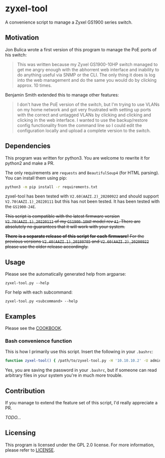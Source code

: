 # zyxel-tool

A convenience script to manage a Zyxel GS1900 series switch.

## Motivation

Jon Bulica wrote a first version of this program to manage the PoE ports of his switch:

> This was written because my Zyxel GS1900-10HP switch managed to get me angry enough with the abhorrent web interface and inability to do anything useful via SNMP or the CLI.
> The only thing it does is log into the web management and do the same you would do by clicking approx. 10 times.

Benjamin Smith extended this to manage other features:

> I don't have the PoE version of the switch, but I'm trying to use VLANs on my home network and got very frustrated with setting up ports with the correct and untagged VLANs by clicking and clicking and clicking in the web interface.
> I wanted to use the backup/restore config functionality from the command line so I could edit the configuration locally and upload a complete version to the switch.


## Dependencies

This program was written for python3. You are welcome to rewrite it for python2 and make a PR.

The only requirements are `requests` and `BeautifulSoup4` (for HTML parsing). You can install them using pip:
```bash
python3 -m pip install -r requirements.txt
```

zyxel-tool has been tested with `V2.60(AAZI.2)_20200922` and should support `V2.70(AAZI.1)_20220111` but this has not been tested.  It has been tested with the `GS1900-24E`.

~~This script is compatible with the latest firmware version `V2.70(AAZI.1)_20220111` of my `GS1900-10HP` model rev `A1`.
There are absolutely no guarantees that it will work with your system.~~

~~**There is a separate release of this script for each firmware!**
For the previous versions `V2.40(AAZI.1)_20180705` and `V2.60(AAZI.2)_20200922` please use the older release 
accordingly.~~


## Usage

Please see the automatically generated help from argparse:

```
zyxel-tool.py --help
```

For help with each subcommand:

```
zyxel-tool.py <subcommand> --help
```

<!-- ```
usage: poe-manager.py [-h] --host HOST --user USER --password PWD --port PORT
                      [--state {0,1}] [--verbose]

Manage PoE ports for a Zyxel GS1900-10HP switch.

optional arguments:
  -h, --help            show this help message and exit
  --host HOST, -H HOST  The hostname of the switch.
  --user USER, -U USER  An administrative user.
  --password PWD, -P PWD
                        Password of the admin user.
  --port PORT, -p PORT  The port number. When querying information, 0 means
                        all ports.
  --state {0,1}, -s {0,1}
                        Turn the port on (1) or off (0). To query the state,
                        rather than set it, omit this parameter.
  --verbose, -V         Return detailed information when querying the
                        specified port state.
```-->

## Examples

Please see the [COOKBOOK](COOKBOOK.md).

<!--
### Turn on PoE port 3

```bash
python3 poe-manager.py --host '10.10.10.2' --user admin --password hunter2 --port 3 --state 1
```

### Turn off PoE port 3

```bash
python3 poe-manager.py --host '10.10.10.2' --user admin --password hunter2 --port 3 --state 0
```

### Get the current state of PoE port 4

```bash
python3 poe-manager.py --host '10.10.10.2' --user admin --password hunter2 --port 4
# Output: Enable
```

Alternatively, use the `--verbose` flag to get even more information for port 4:
```bash
python3 poe-manager.py --host '10.10.10.2' --user admin --password hunter2 --port 4 --verbose
# Output: {'Port': '4', 'State': 'Enable', 'Class': 'class4', 'PD Priority': 'High', 'Power-Up': '802.3at', 'Wide Range Detection': 'Disable', 'Consuming Power (mW)': '3300', 'Max Power (mW)': '31200'}
```

### Get detailed information for all PoE ports

```bash
python3 poe-manager.py --host '10.10.10.2' --user admin --password hunter2 --port 0 --verbose
```
-->

### Bash convenience function

This is how I primarily use this script. Insert the following in your `.bashrc`:
```bash
function zyxel-tool() { /path/to/zyxel-tool.py -H '10.10.10.2' -U admin -P hunter2 "$@"; }
```
<!-- This would make the above examples look like the following:
```bash
poemanager 3 1   # turn on port 3
poemanager 3 0   # turn off port 3
``` -->

Yes, you are saving the password in your `.bashrc`, but if someone can read arbitrary files in your system you're in much more trouble.


## Contribution

If you manage to extend the feature set of this script, I'd really appreciate a PR.

*TODO...*

## Licensing

This program is licensed under the GPL 2.0 license. For more information, please refer to [LICENSE](LICENSE).
